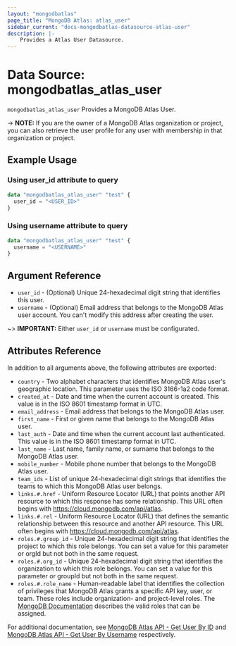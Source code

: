```yaml
---
layout: "mongodbatlas"
page_title: "MongoDB Atlas: atlas_user"
sidebar_current: "docs-mongodbatlas-datasource-atlas-user"
description: |-
    Provides a Atlas User Datasource.
---
```


# Data Source: mongodbatlas_atlas_user

`mongodbatlas_atlas_user` Provides a MongoDB Atlas User.

-> **NOTE:** If you are the owner of a MongoDB Atlas organization or project, you can also retrieve the user profile for any user with membership in that organization or project.

## Example Usage

### Using user_id attribute to query
```terraform
data "mongodbatlas_atlas_user" "test" {
  user_id = "<USER_ID>"
}
```

### Using username attribute to query
```terraform
data "mongodbatlas_atlas_user" "test" {
  username = "<USERNAME>"
}
```

## Argument Reference

* `user_id` - (Optional) Unique 24-hexadecimal digit string that identifies this user.
* `username` - (Optional) Email address that belongs to the MongoDB Atlas user account. You can't modify this address after creating the user.

~> **IMPORTANT:** Either `user_id` or `username` must be configurated.

## Attributes Reference

In addition to all arguments above, the following attributes are exported:
* `country` - Two alphabet characters that identifies MongoDB Atlas user's geographic location. This parameter uses the ISO 3166-1a2 code format.
* `created_at` - Date and time when the current account is created. This value is in the ISO 8601 timestamp format in UTC.
* `email_address` - Email address that belongs to the MongoDB Atlas user.
* `first_name` - First or given name that belongs to the MongoDB Atlas user.
* `last_auth` - Date and time when the current account last authenticated. This value is in the ISO 8601 timestamp format in UTC.
* `last_name` - Last name, family name, or surname that belongs to the MongoDB Atlas user.
* `mobile_number` - Mobile phone number that belongs to the MongoDB Atlas user.
* `team_ids` - List of unique 24-hexadecimal digit strings that identifies the teams to which this MongoDB Atlas user belongs.
* `links.#.href` - Uniform Resource Locator (URL) that points another API resource to which this response has some relationship. This URL often begins with https://cloud.mongodb.com/api/atlas.
* `links.#.rel` - Uniform Resource Locator (URL) that defines the semantic relationship between this resource and another API resource. This URL often begins with https://cloud.mongodb.com/api/atlas.
* `roles.#.group_id` - Unique 24-hexadecimal digit string that identifies the project to which this role belongs. You can set a value for this parameter or orgId but not both in the same request.
* `roles.#.org_id` - Unique 24-hexadecimal digit string that identifies the organization to which this role belongs. You can set a value for this parameter or groupId but not both in the same request.
* `roles.#.role_name` - Human-readable label that identifies the collection of privileges that MongoDB Atlas grants a specific API key, user, or team. These roles include organization- and project-level roles. The [MongoDB Documentation](https://www.mongodb.com/docs/atlas/reference/user-roles/#service-user-roles) describes the valid roles that can be assigned.

  
For additional documentation, see [MongoDB Atlas API - Get User By ID](https://www.mongodb.com/docs/atlas/reference/api-resources-spec/#tag/MongoDB-Cloud-Users/operation/getUser) and [MongoDB Atlas API - Get User By Username](https://www.mongodb.com/docs/atlas/reference/api-resources-spec/#tag/MongoDB-Cloud-Users/operation/getUserByUsername) respectively.
